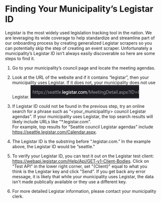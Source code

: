 # Finding Your Municipality’s Legistar ID

Legistar is the most widely used legislation tracking tool in the nation. We are 
leveraging its wide coverage to help standardize and streamline part of our onboarding 
process by creating generalized Legistar scrapers so you can potentially skip the step 
of creating an event scraper. Unfortunately a municipality’s Legistar ID isn’t always 
easily discoverable so here are some steps to find it.

1. Go to your municipality’s council page and locate the meeting agendas.

2. Look at the URL of the website and if it contains “legistar”, then your 
municipality uses Legistar. If it does not, your municipality does not use Legistar. 
![Legistar ID for Seattle](./_static/seattle_legistar_url.png)

3. If Legistar ID could not be found in the previous step, try an online search for a 
phrase such as “\<your_municipalit\y> council Legistar agendas”. If your municipality 
uses Legistar, the top search results will likely include URLs like "*.legistar.com".  
For example, top results for “Seattle council Legistar agendas” include 
https://seattle.legistar.com/Calendar.aspx.

4. The Legistar ID is the substring before “.legistar.com.” In the example above, the 
Legistar ID would be “seattle.”

5. To verify your Legistar ID, you can test it out on the Legistar test client: 
https://webapi.legistar.com/Help/Api/GET-v1-Client-Bodies. Click on "Test API" in the 
lower right corner, set "{Client}" equal to what you think is the Legistar key and 
click "Send". If you get back any error message, it is likely that while your 
municipality uses Legistar, the data isn't made publically available or they use a 
different key.

6. For more detailed Legistar information, please contact your municipality clerk.
